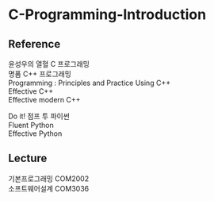 # C-Programming-Introduction

## Reference
윤성우의 열혈 C 프로그래밍  
명품 C++ 프로그래밍  
Programming : Principles and Practice Using C++  
Effective C++  
Effective modern C++  

Do it! 점프 투 파이썬  
Fluent Python  
Effective Python  

## Lecture
기본프로그래밍 COM2002  
소프트웨어설계 COM3036  
